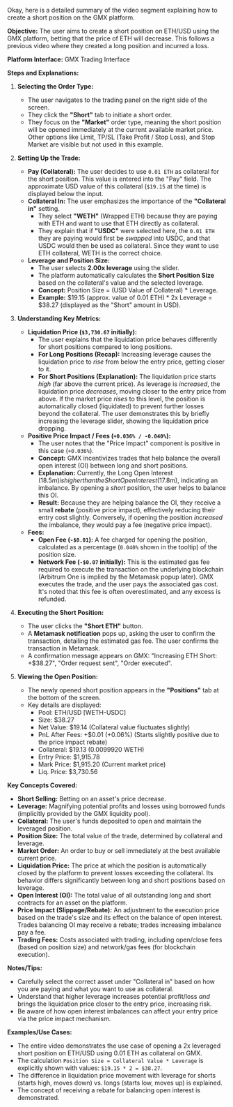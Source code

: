 Okay, here is a detailed summary of the video segment explaining how to create a short position on the GMX platform.

**Objective:**
The user aims to create a short position on ETH/USD using the GMX platform, betting that the price of ETH will decrease. This follows a previous video where they created a long position and incurred a loss.

**Platform Interface:** GMX Trading Interface

**Steps and Explanations:**

1.  **Selecting the Order Type:**
    *   The user navigates to the trading panel on the right side of the screen.
    *   They click the **"Short"** tab to initiate a short order.
    *   They focus on the **"Market"** order type, meaning the short position will be opened immediately at the current available market price. Other options like Limit, TP/SL (Take Profit / Stop Loss), and Stop Market are visible but not used in this example.

2.  **Setting Up the Trade:**
    *   **Pay (Collateral):** The user decides to use `0.01 ETH` as collateral for the short position. This value is entered into the "Pay" field. The approximate USD value of this collateral (`$19.15` at the time) is displayed below the input.
    *   **Collateral In:** The user emphasizes the importance of the **"Collateral in"** setting.
        *   They select **"WETH"** (Wrapped ETH) because they are paying with ETH and want to use that ETH directly as collateral.
        *   They explain that if **"USDC"** were selected here, the `0.01 ETH` they are paying would first be *swapped* into USDC, and that USDC would then be used as collateral. Since they want to use ETH collateral, WETH is the correct choice.
    *   **Leverage and Position Size:**
        *   The user selects **2.00x leverage** using the slider.
        *   The platform automatically calculates the **Short Position Size** based on the collateral's value and the selected leverage.
        *   **Concept:** Position Size = (USD Value of Collateral) * Leverage.
        *   **Example:** $19.15 (approx. value of 0.01 ETH) * 2x Leverage = $38.27 (displayed as the "Short" amount in USD).

3.  **Understanding Key Metrics:**
    *   **Liquidation Price (`$3,730.67` initially):**
        *   The user explains that the liquidation price behaves differently for short positions compared to long positions.
        *   **For Long Positions (Recap):** Increasing leverage causes the liquidation price to *rise* from below the entry price, getting closer to it.
        *   **For Short Positions (Explanation):** The liquidation price starts *high* (far above the current price). As leverage is *increased*, the liquidation price *decreases*, moving closer to the entry price from above. If the market price *rises* to this level, the position is automatically closed (liquidated) to prevent further losses beyond the collateral. The user demonstrates this by briefly increasing the leverage slider, showing the liquidation price dropping.
    *   **Positive Price Impact / Fees (`+0.036% / -0.040%`):**
        *   The user notes that the "Price Impact" component is positive in this case (`+0.036%`).
        *   **Concept:** GMX incentivizes trades that help balance the overall open interest (OI) between long and short positions.
        *   **Explanation:** Currently, the Long Open Interest ($18.5m) is higher than the Short Open Interest ($17.8m), indicating an imbalance. By opening a *short* position, the user helps to balance this OI.
        *   **Result:** Because they are helping balance the OI, they receive a small **rebate** (positive price impact), effectively reducing their entry cost slightly. Conversely, if opening the position *increased* the imbalance, they would pay a fee (negative price impact).
    *   **Fees:**
        *   **Open Fee (`-$0.01`):** A fee charged for opening the position, calculated as a percentage (`0.040%` shown in the tooltip) of the position size.
        *   **Network Fee (`-$0.07` initially):** This is the estimated gas fee required to execute the transaction on the underlying blockchain (Arbitrum One is implied by the Metamask popup later). GMX executes the trade, and the user pays the associated gas cost. It's noted that this fee is often overestimated, and any excess is refunded.

4.  **Executing the Short Position:**
    *   The user clicks the **"Short ETH"** button.
    *   A **Metamask notification** pops up, asking the user to confirm the transaction, detailing the estimated gas fee. The user confirms the transaction in Metamask.
    *   A confirmation message appears on GMX: "Increasing ETH Short: +$38.27", "Order request sent", "Order executed".

5.  **Viewing the Open Position:**
    *   The newly opened short position appears in the **"Positions"** tab at the bottom of the screen.
    *   Key details are displayed:
        *   Pool: ETH/USD [WETH-USDC]
        *   Size: $38.27
        *   Net Value: $19.14 (Collateral value fluctuates slightly)
        *   PnL After Fees: +$0.01 (+0.06%) (Starts slightly positive due to the price impact rebate)
        *   Collateral: $19.13 (0.0099920 WETH)
        *   Entry Price: $1,915.78
        *   Mark Price: $1,915.20 (Current market price)
        *   Liq. Price: $3,730.56

**Key Concepts Covered:**

*   **Short Selling:** Betting on an asset's price decrease.
*   **Leverage:** Magnifying potential profits and losses using borrowed funds (implicitly provided by the GMX liquidity pool).
*   **Collateral:** The user's funds deposited to open and maintain the leveraged position.
*   **Position Size:** The total value of the trade, determined by collateral and leverage.
*   **Market Order:** An order to buy or sell immediately at the best available current price.
*   **Liquidation Price:** The price at which the position is automatically closed by the platform to prevent losses exceeding the collateral. Its behavior differs significantly between long and short positions based on leverage.
*   **Open Interest (OI):** The total value of all outstanding long and short contracts for an asset on the platform.
*   **Price Impact (Slippage/Rebate):** An adjustment to the execution price based on the trade's size and its effect on the balance of open interest. Trades balancing OI may receive a rebate; trades increasing imbalance pay a fee.
*   **Trading Fees:** Costs associated with trading, including open/close fees (based on position size) and network/gas fees (for blockchain execution).

**Notes/Tips:**

*   Carefully select the correct asset under "Collateral in" based on how you are paying and what you want to use as collateral.
*   Understand that higher leverage increases potential profit/loss *and* brings the liquidation price closer to the entry price, increasing risk.
*   Be aware of how open interest imbalances can affect your entry price via the price impact mechanism.

**Examples/Use Cases:**

*   The entire video demonstrates the use case of opening a 2x leveraged short position on ETH/USD using 0.01 ETH as collateral on GMX.
*   The calculation `Position Size = Collateral Value * Leverage` is explicitly shown with values: `$19.15 * 2 = $38.27`.
*   The difference in liquidation price movement with leverage for shorts (starts high, moves down) vs. longs (starts low, moves up) is explained.
*   The concept of receiving a rebate for balancing open interest is demonstrated.